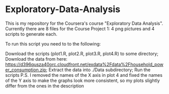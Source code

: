 # Exploratory-Data-Analysis
This is my repository for the Coursera's course "Exploratory Data Analysis". Currently there are 8 files for the Course Project 1: 4 png pictures and 4 scripts to generate each.

To run this script you need to to the following:

Download the scripts (plot1.R, plot2.R, plot3.R, plot4.R) to some directory;
Download the data from here: https://d396qusza40orc.cloudfront.net/exdata%2Fdata%2Fhousehold_power_consumption.zip;
Extract the data into ./Data subdirectory;
Run the scripts
P.S. I removed the names of the X axis in plot 4 and fixed the names of the Y axis to make the graphs look more consistent, so my plots slightly differ from the ones in the description
